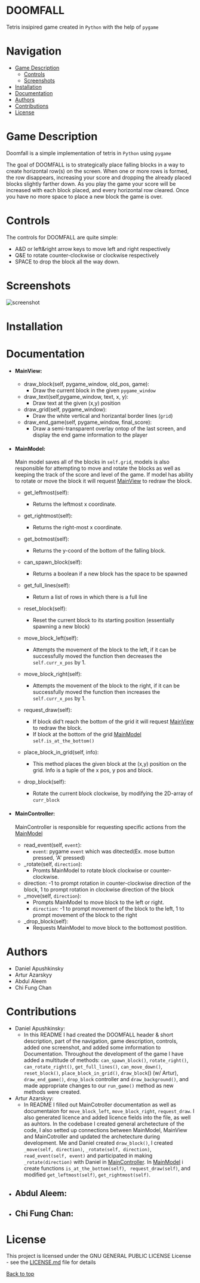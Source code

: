 # DOOMFALL

Tetris insipired game created in `Python` with the help of `pygame`


# Navigation
- [Game Description](https://github.com/ArturAzarskyy/DOOMFALL#Game-Description)
  - [Controls](https://github.com/ArturAzarskyy/DOOMFALL#Controls)
  - [Screenshots](https://github.com/ArturAzarskyy/DOOMFALL#Screenshots)
- [Installation](https://github.com/ArturAzarskyy/DOOMFALL#Installation)
- [Documentation](https://github.com/ArturAzarskyy/DOOMFALL#Documentation)
- [Authors](https://github.com/ArturAzarskyy/DOOMFALL#Authors)
- [Contributions](https://github.com/ArturAzarskyy/DOOMFALL#Contributions)
- [License](https://github.com/ArturAzarskyy/DOOMFALL#License)

# Game Description

Doomfall is a simple implementation of tetris in `Python` using `pygame`

The goal of DOOMFALL is to strategically place falling blocks in a way to create horizontal row(s) on the screen. When one or more rows is formed, the row disappears, increasing your score and dropping the already placed blocks slightly farther down. As you play the game your score will be increased with each block placed, and every horizontal row cleared. Once you have no more space to place a new block the game is over.

# Controls
The controls for DOOMFALL are quite simple:

- A&D or left&right arrow keys to move left and right respectively
- Q&E to rotate counter-clockwise or clockwise respectively
- SPACE to drop the block all the way down.

# Screenshots
![screenshot](https://i.imgur.com/lzZci0g.png)


# Installation

# Documentation
- #### MainView:
   - draw_block(self, pygame_window, old_pos, game):
     - Draw the current block in the given `pygame_window`
   - draw_text(self,pygame_window, text, x, y):
     - Draw text at the given (x,y) position
   - draw_grid(self, pygame_window):
     - Draw the white vertical and horizantal border lines (`grid`)
   - draw_end_game(self, pygame_window, final_score):
     - Draw a semi-transparent overlay ontop of the last screen, and display the end game information to the player
- #### MainModel:
  Main model saves all of the blocks in `self.grid`, models is also responsible for attempting to move and rotate the blocks as well as keeping the track of the score and level of the game. If model has ability to rotate or move the block it will request [MainView](https://github.com/ArturAzarskyy/DOOMFALL####MainView) to redraw the block.
  - get_leftmost(self):
    - Returns the leftmost x coordinate.

  - get_rightmost(self):
     - Returns the right-most x coordinate.
     
  - get_botmost(self):
    - Returns the y-coord of the bottom of the falling block.
  - can_spawn_block(self):
    - Returns a boolean if a new block has the space to be spawned
  - get_full_lines(self):
    - Return a list of rows in which there is a full line
  - reset_block(self):
    - Reset the current block to its starting position (essentially spawning a new block)
  - move_block_left(self):
     - Attempts the movement of the block to the left, if it can be successfully moved the function then decreases the `self.curr_x_pos` by 1.
   - move_block_right(self):
      - Attempts the movement of the block to the right, if it can be successfully moved the function then increases the `self.curr_x_pos` by 1.
   - request_draw(self):
      - If block did't reach the bottom of the grid it will request  [MainView](https://github.com/ArturAzarskyy/DOOMFALL####MainView) to redraw the block.
	 - If block at the bottom of the grid [MainModel](https://github.com/ArturAzarskyy/DOOMFALL####MainModel) `self.is_at_the_bottom()`
   - place_block_in_grid(self, info):
     - This method places the given block at the (x,y) position on the grid. Info is a tuple of the x pos, y pos and block.
   - drop_block(self):
     - Rotate the current block clockwise, by modifying the 2D-array of `curr_block`


- #### MainController:
  MainController is responsible for requesting specific actions from the [MainModel](https://github.com/ArturAzarskyy/DOOMFALL####MainModel)
   - read_event(self, `event`):
     - `event`: pygame `event` which was ditected(Ex. mose button pressed, 'A' pressed)
   - \_rotate(self, `direction`):
     - Promts MainModel to rotate block clockwise or counter-clockwise.
   - direction: -1 to prompt rotation in counter-clockwise direction of the block, 1  to prompt rotation in clockwise direction of the block
   - \_move(self, `direction`):
     - Prompts MainModel to move block to the left or right.
     - `direction`: -1 to prompt movement of the block to the left, 1 to prompt movement of the block to the right
   - \_drop_block(self):
     - Requests MainModel to move block to the bottomost postition.

# Authors
 - Daniel Apushkinsky
 - Artur Azarskyy
 - Abdul Aleem
 - Chi Fung Chan
 
 # Contributions
 - Daniel Apushkinsky:
 	- In this README I had created the DOOMFALL header & short description, part of the navigation, game description, controls, added one screenshot, and added some imformation to Documentation. Throughout the development of the game I have added a multitude of methods: `can_spawn_block()`, `rotate_right()`, `can_rotate_right()`, `get_full_lines()`, `can_move_down()`, `reset_block()`, `place_block_in_grid()`, `draw_block`() (w/ Artur), `draw_end_game()`, `drop_block` controller and `draw_background()`, and made appropriate changes to our `run_game()` method as new methods were created.
 - Artur Azarskyy:
 	- In README I filled out MainCotroller documentation as well as documentaion for `move_block_left`, `move_block_right`, `request_draw`. I also generated licence and added licence fields into the file, as well as auhtors. In the codebase I created general archetecture of the  code, I also setted up connections between MainModel, MainView and MainCotroller and updated the archetecture during development. Me and Daniel created `draw_block()`, I created `_move(self, direction)`, `_rotate(self, direction)`, `read_event(self, event)` and participated in making `_rotate(direction)` with Daniel in [MainController](https://github.com/ArturAzarskyy/DOOMFALL####MainController). In [MainModel](https://github.com/ArturAzarskyy/DOOMFALL####MainModel) i create functions `is_at_the_bottom(self)`, ` request_draw(self)`, and modified `get_leftmost(self)`, `get_rightmost(self)`.
 - Abdul Aleem:
 	-
 - Chi Fung Chan:
 	-
 

# License
This project is licensed under the GNU GENERAL PUBLIC LICENSE License - see the [LICENSE.md](LICENSE.md) file for details

[Back to top](https://github.com/ArturAzarskyy/DOOMFALL#DOOMFALL)
